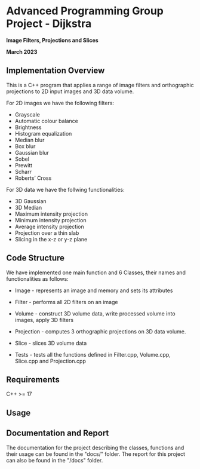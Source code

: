 # Advanced Programming Group Project - Dijkstra

**Image Filters, Projections and Slices**

**March 2023**

## Implementation Overview

This is a C++ program that applies a range of image filters and orthographic projections to 2D input images and 3D data volume.

For 2D images we have the following filters:

 - Grayscale
 - Automatic colour balance
 - Brightness
 - Histogram equalization
 - Median blur
 - Box blur
 - Gaussian blur
 - Sobel
 - Prewitt
 - Scharr
 - Roberts’ Cross

For 3D data we have the follwing functionalities:

 - 3D Gaussian
 - 3D Median
 - Maximum intensity projection
 - Minimum intensity projection
 - Average intensity projection
 - Projection over a thin slab
 - Slicing in the x-z or y-z plane

## Code Structure

We have implemented one main function and 6 Classes, their names and functionalities as follows:

 - Image - represents an image and memory and sets its attributes

 - Filter - performs all 2D filters on an image

 - Volume - construct 3D volume data, write processed volume into images, apply 3D filters

 - Projection - computes 3 orthographic projections on 3D data volume. 

 - Slice - slices 3D volume data

 - Tests - tests all the functions defined in Filter.cpp, Volume.cpp, Slice.cpp and Projection.cpp


## Requirements

C++ >= 17

## Usage

## Documentation and Report

The documentation for the project describing the classes, functions and their usage can be found in the "docs/" folder. 
The report for this project can also be found in the "/docs" folder.
